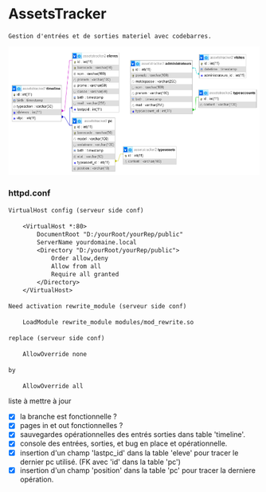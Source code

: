 # AssetsTracker

    Gestion d'entrées et de sorties materiel avec codebarres.

![Mon Image](./bdd_sheme.png "Shema de la base de données relationelle.")

### httpd.conf
    VirtualHost config (serveur side conf)

        <VirtualHost *:80>
            DocumentRoot "D:/yourRoot/yourRep/public"
            ServerName yourdomaine.local
            <Directory "D:/yourRoot/yourRep/public">
                Order allow,deny
                Allow from all
                Require all granted
            </Directory>
        </VirtualHost>

    Need activation rewrite_module (serveur side conf)

        LoadModule rewrite_module modules/mod_rewrite.so

    replace (serveur side conf)
        
        AllowOverride none

    by

        AllowOverride all



liste à mettre à jour

- [x] la branche est fonctionnelle ?
- [x] pages in et out fonctionnelles ?
- [x] sauvegardes opérationnelles des entrés sorties dans table 'timeline'.
- [x] console des entrées, sorties, et bug en place et opérationnelle.
- [x] insertion d'un champ 'lastpc_id' dans la table 'eleve' pour tracer le dernier pc utilisé. (FK avec 'id' dans la table 'pc')
- [x] insertion d'un champ 'position' dans la table 'pc' pour tracer la derniere opération.
